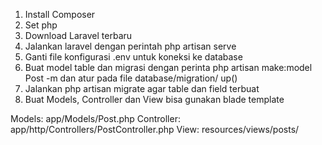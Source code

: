 
1. Install Composer
2. Set php
3. Download Laravel terbaru
4. Jalankan laravel dengan perintah php artisan serve
5. Ganti file konfigurasi .env untuk koneksi ke database
6. Buat model table dan migrasi dengan perinta php artisan make:model Post -m dan atur pada file database/migration/ up()
7. Jalankan php artisan migrate agar table dan field terbuat
8. Buat Models, Controller dan View bisa gunakan blade template

Models: app/Models/Post.php
Controller: app/http/Controllers/PostController.php
View: resources/views/posts/

